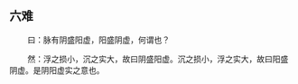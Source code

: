 ## 六难
<p>&emsp;&emsp;
曰：脉有阴盛阳虚，阳盛阴虚，何谓也？
</p>
<p>&emsp;&emsp;
然：浮之损小，沉之实大，故曰阴盛阳虚。沉之损小，浮之实大，故曰阳盛阴虚。是阴阳虚实之意也。
</p>